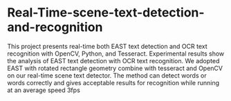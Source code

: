 # Real-Time-scene-text-detection-and-recognition
This project presents real-time both EAST text detection and OCR text recognition with OpenCV, Python, and Tesseract. Experimental results show the analysis of EAST text detection with OCR text recognition. We adopted EAST with rotated rectangle geometry combine with tesseract and OpenCV on our real-time scene text detector. The method can detect words or words correctly and gives acceptable results for recognition while running at an average speed 3fps
